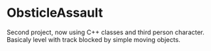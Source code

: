 # ObsticleAssault

Second project, now using C++ classes and third person character.
 Basicaly level with track blocked by simple moving objects.
